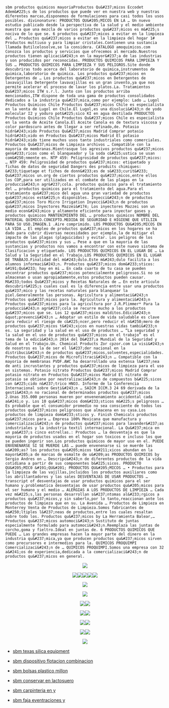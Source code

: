 
```
sbm productos quimicos mayoriaProductos Qu&#237;micos Eccodet Adem&#225;s de los productos que puede ver en nuestra web y nuestras diferentes marcas,disponemos de formulaciones para casi todos los usos posibles. divinonature: PRODUCTOS QU&#205;MICOS EN LA … Un nuevo estudio publicado desde la perspectiva de la salud y el medio ambiente muestra que una mezcla de varios productos qu&#237;micos es m&#225;s nociva de lo que se. 6 productos qu&#237;micos a evitar en la limpieza del … Productos qu&#237;micos a evitar en la limpieza del hogar 1# Productos multiuso y para limpiar cristales.Contienen una sustancia llamada Butilcelosolve,se la considera. CATALOGO amoquimicos.com Conozca los productos y servicios que ofrecemos al mercado.Nuestros productos tienen aplicaci&#243;n en la mayor&#237;a de las industrias y son producidos por reconocidas. PRODUCTOS QUIMICOS PARA LIMPIEZA Y SUS … PRODUCTOS QUIMICOS PARA LIMPIEZA Y SUS PELIGROS.Site donde descubriras todo acerca del laboratorio de quimica,instrumentos de quimica,laboratorio de quimica. Los productos qu&#237;micos en Detergentes de … Los productos qu&#237;micos en Detergentes de lavavajillas Detergente lavavajillas es un gran invento,ya que nos permite acelerar el proceso de lavar los platos.La. Tratamientos Qu&#237;micos ITW s.r.l. Junto con los productos arriba mencionados,ITW dispone de toda una gama de productos consolidados dedicados a la industria qu&#237;mica,como por ejemplo: Lado … Lugol Productos Quimicos Chile Productos Qu&#237;micos Chile es especialista en la venta de Lugol en Chile.El Lugol,es una disoluci&#243;n de yodo molecular I2 y yoduro pot&#225;sico KI en agua destilada PRODUCTOS Productos Quimicos Chile Productos Qu&#237;micos Chile es especialista en la venta de Aceite Canola.El Aceite Canola es de textura viscosa y color pardoscuro antes de llegar a ser refinado,de. Potasio hidr&#243;xido Productos Qu&#237;micos Madrid Comprar potasio hidr&#243;xido en Productos Qu&#237;micos Madrid El potasio hidr&#243;xido tiene muchos usos tanto industriales como comerciales. Productos Qu&#237;micos de Limpieza archivos … Compatible con la mayoria de membranas.Mientrasque los agresivos productos qu&#237;micos gen&#233;ricos como el blanqueador y la soda c&#225;ustica se usan com&#250;nmente en. NTP 459: Peligrosidad de productos qu&#237;micos: … NTP 459: Peligrosidad de productos qu&#237;micos: etiquetado y fichas de datos de seguridad Dangers des produits chimiques: &#233;tiquetage et fiches de donn&#233;es de s&#233;curit&#233; Qu&#237;micos un.org de ciertos productos qu&#237;micos,entre ellos los COP,para ser utilizados en el combate de las plagas en la producci&#243;n agr&#237;cola. productos quimicos para el tratamiento del … productos quimicos para el tratamiento del agua.Para el tratamiento qu&#237;mico del agua una gran variedad de productos qu&#237;micos est&#225;n disponibles. Inyecci&#243;n de productos qu&#237;micos Toro Micro Irrigation Inyecci&#243;n de productos qu&#237;micos Inyectores Mazzei&#174; Los inyectores Mazzei son un medio econ&#243;mico y altamente eficiente para inyectar gases y. productos quimicos MANTENIMIENTO DEL … productos quimicos NOMBRE DEL MATERIAL QUIMICO.CONCEPTO.MEDIDA DE SEGURIDAD E HIGIENE QUE UTILIZA PARA SU USO.IMAGEN.1 .Aire comprimido. LOS PRODUCTOS QU&#205;MICOS EN LA VIDA … El empleo de productos qu&#237;micos en los hogares se ha dado para cubrir diversas necesidades por ejemplo,la de mitigar el impacto de las plagas (plaguicidas) y evitar. Los peligros de los productos qu&#237;micos y sus … Pese a que en la mayoria de las sustancias y productos nos vamos a encontrar con este nuevo sistema de Clasificacion y etiquetado. LOS PRODUCTOS QUIMICOS EN EL LUGAR DE … La Salud y la Seguridad en el Trabajo.LOS PRODUCTOS QUIMICOS EN EL LUGAR DE TRABAJO.Finalidad del m&#243;dulo.Este m&#243;dulo facilita a los alumnos informaci&#243;n. Productos qu&#237;micos dom&#233;sticos: &#191;Qu&#233; hay en mi … En cada cuarto de tu casa se pueden encontrar productos qu&#237;micos potencialmente peligrosos.Si no se almacenan o usan apropiadamente,estos productos pueden causar. M&#233;todos Qu&#237;micos y Recetas Naturales de … En este articulo descubrir&#225;s cuales cual es la diferencia entre usar una productos qu&#237;mico y las recetas naturales para blanquear la piel.Generalmente las personas. Agricultura y alimentaci&#243;n Productos qu&#237;micos para la. Agricultura y alimentaci&#243;n Productos qu&#237;micos para la agricultura por J.R.Plimmer* Para la producci&#243;n agr&#237;cola se recurre mucho a los productos qu&#237;micos que se. Los 12 qu&#237;micos malditos.Edici&#243;n &quot;prevenci&#243;n … Adoptar un estilo de vida saludable es clave para reducir el riesgo de c&#225;ncer,pero reducir el n&#250;mero de productos qu&#237;micos t&#243;xicos en nuestras vidas tambi&#233;n es. La seguridad y la salud en el uso de productos … “La seguridad y la salud en el uso de productos qu&#237;micos en el trabajo” es el tema de la edici&#243;n 2014 del D&#237;a Mundial de la Seguridad y Salud en el Trabajo.Un. Chemical Products Zor cpzor.com La visi&#243;n de nosotros es la de ser el l&#237;der nacional en la distribuci&#243;n de productos qu&#237;micos,solventes,especialidades. Productos Qu&#237;micos de Microfiltraci&#243;n … Compatible con la mayoria de membranas PVDF.AWC ha desarrollado una extensa l&#237;nea de anti incrustantes y productos qu&#237;micos de limpieza para el uso en sistemas. Potasio nitrato Productos Qu&#237;micos Madrid Comprar potasio nitrato en Productos Qu&#237;micos Madrid El nitrato de potasio se obtiene por neutralizaci&#243;n de compuestos b&#225;sicos con &#225;cido n&#237;trico HNO3. Informe de la Conferencia Internacional sobre Gesti&#243;n … SAICM ICCM.3 24 69 derivada de la gesti&#243;n no racional de determinados productos qu&#237;micos 2.Unas 355.000 personas mueren por envenenamiento accidental cada a&#241;o y. Los 10 qu&#237;micos dom&#233;sticos m&#225;s peligrosos … Es probable que el consumidor promedio no sea consciente de todos los productos qu&#237;micos peligrosos que almacena en su casa.Los productos de limpieza dom&#233;sticos y. Finish Chemicals productos qu&#237;micos para … Empresa 100% Mexicana que manufactura y comercializaci&#243;n de productos qu&#237;micos para lavander&#237;as industriales y la industria textil internacional. La Qu&#237;mica en un pa&#237;s cinco estrellas.: Productos … la desventaja es que la mayoria de productos usados en el hogar son toxicos e incluso los que se pueden ingerir son.Los productos quimicos de mayor uso en el. PUEDE ENVENENARSE SI SE MUERDE LAS … puede envenenarse si se muerde las u&#209;as? los productos qu&#205;micos t&#211;xicos abundan en la mayor&#205;a de marcas de esmalte de u&#209;as PRODUCTOS QUIMICOS by Sergio Andres on … Descripc&#243;n de diferentes productos de la vida cotidiana a partir de sus componentes b&#225;sicos. PRODUCTO QU&#205;MIC0 &#191;QU&#201; PRODUCTOS QU&#205;MICOS … • Productos para la limpieza de las vajillas,incluidos los productos auxiliares como los abrillantadores y las sales DESVENTAJAS DE USAR PRODUCTOS … transcript of desventajas de usar productos quimicos para el ser humano y.problematica desventajas de usar productos qu&#205;micos para el ser humano y el medio … ALERGIAS A LOS PRODUCTOS DE LIMPIEZA … Cada vez m&#225;s,las personas desarrollan s&#237;ntomas al&#233;rgicos a productos qu&#237;micos,y sin saberlo,por lo tanto,reaccionan ante los productos de limpieza que en su. La Avenida … Productos de Limpieza en Monterrey Venta de Productos de Limpieza.Somos fabricantes de m&#250;ltiples l&#237;neas de productos,entre los cuales resaltan sobre todo los. Productos qu&#237;micos by La Herramienta Balear,… Productos qu&#237;micos automoci&#243;n Sustituto de juntas especialmente formulado para automoci&#243;n.Reemplaza las juntas de corcho,goma y fieltro.Ideal en juntas de. 6 PRODUCTOS QUIMICOS QUE PUEDE … Las grandes empresas hacen la mayor parte del dinero en la industria qu&#237;mica,ya que producen productos qu&#237;micos sirven como precursores e intermedios para la. QUIMICOS PROQUIMPI Comercializaci&#243;n de … QUIMICOS PROQUIMPI.Somos una empresa con 32 a&#241;os de experiencia,dedicada a la comercializaci&#243;n de productos qu&#237;micos en general. 
```

<div align="center">

<a href="https://es-crusher.shibang-china.com/github&k=sbm+productos+quimicos+mayoria"><img src="https://static.shibang-china.com/es/crusher/logo.jpg"></a>

<a href="https://es-crusher.shibang-china.com/github&k=sbm+productos+quimicos+mayoria"><img src="https://static.shibang-china.com/es/crusher/index.jpg"></a><a href="https://es-crusher.shibang-china.com/material.htmlgithub&k=sbm+productos+quimicos+mayoria"><img src="https://static.shibang-china.com/es/crusher/material.jpg"></a><a href="https://es-crusher.shibang-china.com/application.htmlgithub&k=sbm+productos+quimicos+mayoria"><img src="https://static.shibang-china.com/es/crusher/application.jpg"></a><a href="https://es-crusher.shibang-china.com/aboutus.htmlgithub&k=sbm+productos+quimicos+mayoria"><img src="https://static.shibang-china.com/es/crusher/aboutus.jpg"></a><a href="https://es-crusher.shibang-china.com/contact.htmlgithub&k=sbm+productos+quimicos+mayoria"><img src="https://static.shibang-china.com/es/crusher/contact.jpg"></a>

<a href="https://es-crusher.shibang-china.com/github&k=sbm+productos+quimicos+mayoria"><img src="https://static.shibang-china.com/es/crusher/banner.jpg"></a>

<a href="https://swt.shibang-china.com/github&k=sbm+productos+quimicos+mayoria"><img src="https://static.shibang-china.com/es/crusher/text.jpg"></a>

<a href="https://swt.shibang-china.com/github&k=sbm+productos+quimicos+mayoria"><img src="https://static.shibang-china.com/es/crusher/chat.jpg"></a><a href="https://es-crusher.shibang-china.com/contact.htmlgithub&k=sbm+productos+quimicos+mayoria"><img src="https://static.shibang-china.com/es/crusher/message.jpg"></a>

<a href="https://es-crusher.shibang-china.com/products/pe.htmlgithub&k=sbm+productos+quimicos+mayoria"><img src="https://static.shibang-china.com/es/crusher/pe.jpg"></a><a href="https://es-crusher.shibang-china.com/products/pf.htmlgithub&k=sbm+productos+quimicos+mayoria"><img src="https://static.shibang-china.com/es/crusher/pf.jpg"></a>

<a href="https://es-crusher.shibang-china.com/products/hpt.htmlgithub&k=sbm+productos+quimicos+mayoria"><img src="https://static.shibang-china.com/es/crusher/hpt.jpg"></a><a href="https://es-crusher.shibang-china.com/products/vsi.htmlgithub&k=sbm+productos+quimicos+mayoria"><img src="https://static.shibang-china.com/es/crusher/vsi.jpg"></a>

<a href="https://es-crusher.shibang-china.com/products/klv.htmlgithub&k=sbm+productos+quimicos+mayoria"><img src="https://static.shibang-china.com/es/crusher/klv.jpg"></a><a href="https://es-crusher.shibang-china.com/products/portable.htmlgithub&k=sbm+productos+quimicos+mayoria"><img src="https://static.shibang-china.com/es/crusher/portable.jpg"></a>

<a href="https://swt.shibang-china.com/github&k=sbm+productos+quimicos+mayoria"><img src="https://static.shibang-china.com/es/crusher/case.jpg"></a>

</div>


* [sbm texas silica equipment](sbm%20texas%20silica%20equipment.md)

* [sbm dispositivo flotacion combinacion](sbm%20dispositivo%20flotacion%20combinacion.md)

* [sbm bolsas plastico millon](sbm%20bolsas%20plastico%20millon.md)

* [sbm conservar en lactosuero](sbm%20conservar%20en%20lactosuero.md)

* [sbm carpinteria en y](sbm%20carpinteria%20en%20y.md)

* [sbm faja eventraciones y](sbm%20faja%20eventraciones%20y.md)